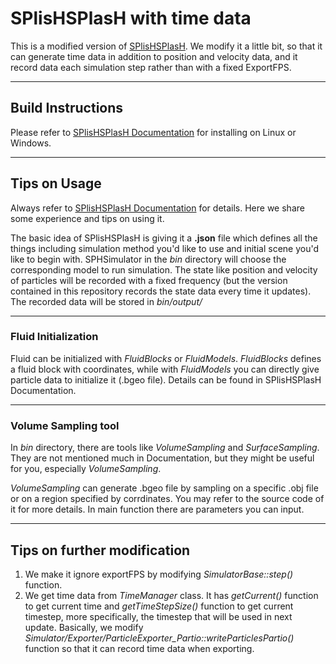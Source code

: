 # SPlisHSPlasH with time data
This is a modified version of [SPlisHSPlasH](https://github.com/InteractiveComputerGraphics/SPlisHSPlasH). We modify it a little bit, so that it can generate time data in addition to position and velocity data, and it record data each simulation step rather than with a fixed ExportFPS.

____
## Build Instructions
Please refer to [SPlisHSPlasH Documentation](https://splishsplash.readthedocs.io/en/latest/about.html) for installing on Linux or Windows.
____
## Tips on Usage
Always refer to [SPlisHSPlasH Documentation](https://splishsplash.readthedocs.io/en/latest/about.html) for details. Here we share some experience and tips on using it.

The basic idea of SPlisHSPlasH is giving it a **.json** file which defines all the things including simulation method you'd like to use and initial scene you'd like to begin with. SPHSimulator in the *bin* directory will choose the corresponding model to run simulation. The state like position and velocity of particles will be recorded with a fixed frequency (but the version contained in this repository records the state data every time it updates). The recorded data will be stored in *bin/output/*
___
### Fluid Initialization
Fluid can be initialized with *FluidBlocks* or *FluidModels*. *FluidBlocks* defines a fluid block with coordinates, while with *FluidModels* you can directly give particle data to initialize it (.bgeo file). Details can be found in SPlisHSPlasH Documentation.
____
### Volume Sampling tool
In *bin* directory, there are tools like *VolumeSampling* and *SurfaceSampling*. They are not mentioned much in Documentation, but they might be useful for you, especially *VolumeSampling*. 

*VolumeSampling* can generate .bgeo file by sampling on a specific .obj file or on a region specified by corrdinates. You may refer to the source code of it for more details. In main function there are parameters you can input.
____
## Tips on further modification

1. We make it ignore exportFPS by modifying *SimulatorBase::step()* function.
2. We get time data from *TimeManager* class. It has *getCurrent()* function to get current time and *getTimeStepSize()* function to get current timestep, more specifically, the timestep that will be used in next update. Basically, we modify *Simulator/Exporter/ParticleExporter_Partio::writeParticlesPartio()* function so that it can record time data when exporting.